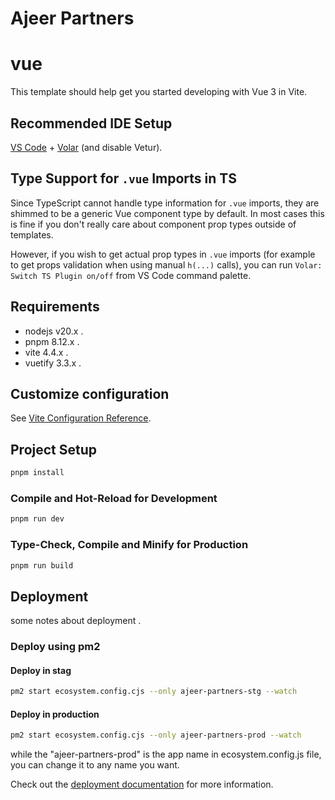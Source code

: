 # Ajeer Partners

# vue

This template should help get you started developing with Vue 3 in Vite.

## Recommended IDE Setup

[VS Code](https://code.visualstudio.com/) + [Volar](https://marketplace.visualstudio.com/items?itemName=johnsoncodehk.volar) (and disable Vetur).

## Type Support for `.vue` Imports in TS

Since TypeScript cannot handle type information for `.vue` imports, they are shimmed to be a generic Vue component type by default. In most cases this is fine if you don't really care about component prop types outside of templates.

However, if you wish to get actual prop types in `.vue` imports (for example to get props validation when using manual `h(...)` calls), you can run `Volar: Switch TS Plugin on/off` from VS Code command palette.

## Requirements

* nodejs v20.x .
* pnpm 8.12.x .
* vite 4.4.x .
* vuetify 3.3.x .


## Customize configuration

See [Vite Configuration Reference](https://vitejs.dev/config/).

## Project Setup

```sh
pnpm install
```

### Compile and Hot-Reload for Development

```sh
pnpm run dev
```

### Type-Check, Compile and Minify for Production

```sh
pnpm run build
```

## Deployment

some notes about deployment .

### Deploy using pm2

#### Deploy in stag
```sh
pm2 start ecosystem.config.cjs --only ajeer-partners-stg --watch
```

#### Deploy in production
```sh
pm2 start ecosystem.config.cjs --only ajeer-partners-prod --watch
```

while the "ajeer-partners-prod" is the app name in ecosystem.config.js file, you can change it to any name you want.


Check out the [deployment documentation](https://nuxt.com/docs/getting-started/deployment) for more information.
